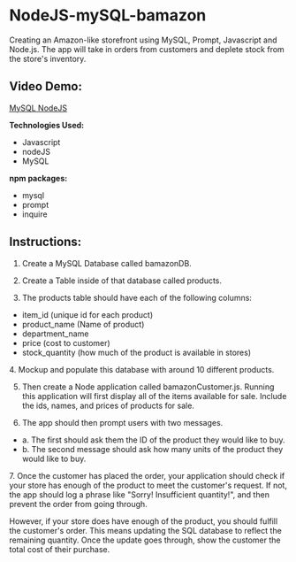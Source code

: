 # NodeJS-mySQL-bamazon


Creating an Amazon-like storefront using MySQL, Prompt, Javascript and Node.js. The app will take in orders from customers and deplete stock from the store's inventory.

<h2>Video Demo:</h2><a href="https://youtu.be/xZEY0pdeX88" target="_blank">MySQL NodeJS</a>


<b>Technologies Used:</b>
<ul>
	<li>Javascript</li>
	<li>nodeJS</li>
	<li>MySQL</li>
</ul>

<b>npm packages:</b>
<ul>
	<li>mysql</li>
	<li>prompt</li>
	<li>inquire</li>
</ul>


<h2>Instructions:</h2>

1. Create a MySQL Database called bamazonDB.

2. Create a Table inside of that database called products.

3. The products table should have each of the following columns:
<ul>
<li>item_id (unique id for each product)</li></li>
<li>product_name (Name of product)</li>
<li>department_name</li>
<li>price (cost to customer)</li>
<li>stock_quantity (how much of the product is available in stores)</li>
</ul>
4. Mockup and populate this database with around 10 different products.

5. Then create a Node application called bamazonCustomer.js. Running this application will first display all of the items available for sale. Include the ids, names, and prices of products for sale.

6. The app should then prompt users with two messages.
<ul>
<li>a. The first should ask them the ID of the product they would like to buy.</li>
<li>b. The second message should ask how many units of the product they would like to buy.</li>
</ul>
7. Once the customer has placed the order, your application should check if your store has enough of the product to meet the customer's request.
If not, the app should log a phrase like "Sorry! Insufficient quantity!", and then prevent the order from going through.

However, if your store does have enough of the product, you should fulfill the customer's order.
This means updating the SQL database to reflect the remaining quantity.
Once the update goes through, show the customer the total cost of their purchase.


